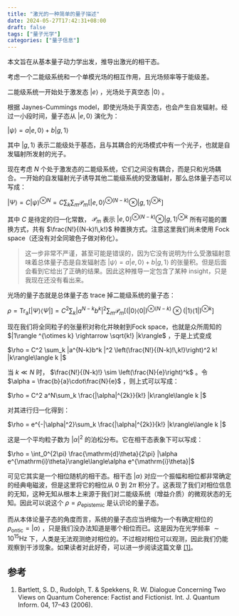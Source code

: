 ```yaml
---
title: "激光的一种简单的量子描述"
date: 2024-05-27T17:42:31+08:00
draft: false
tags: ["量子光学"]
categories: ["量子信息"]
---
```


本文旨在从基本量子动力学出发，推导出激光的相干态。

考虑一个二能级系统和一个单模光场的相互作用，且光场频率等于能级差。

二能级系统一开始处于激发态 $|e\rangle$ ，光场处于真空态 $|0\rangle$ 。

根据 Jaynes-Cummings model，即使光场处于真空态，也会产生自发辐射。经过一小段时间，量子态从 $|e,0\rangle$ 演化为：

$|\psi\rangle = a |e,0\rangle + b |g,1\rangle$ 

其中 $|g,1\rangle$ 表示二能级处于基态，且与其耦合的光场模式中有一个光子，也就是自发辐射所发射的光子。

现在考虑 $N$ 个处于激发态的二能级系统，它们之间没有耦合，而是只和光场耦合。一开始的自发辐射光子诱导其他二能级系统的受激辐射，那么总体量子态可以写成：

$|\Psi\rangle = C|\psi\rangle^{\otimes N} =  C\sum_k   \sum_m\mathcal{P}_m[|e,0\rangle^{\otimes (N-k)} \otimes |g,1\rangle^{\otimes k}]$ 

其中 $C$ 是待定的归一化常数， $\mathcal{P}_m$ 表示 $|e,0\rangle^{\otimes (N-k)} \otimes |g,1\rangle^{\otimes k}$ 所有可能的置换方式，共有 $\frac{N!}{(N-k)!\,k!}$ 种置换方式。注意这里我们尚未使用 Fock space（还没有对全同玻色子做对称化）。


> 这一步非常不严谨，甚至可能是错误的，因为它没有说明为什么受激辐射意味着总体量子态是自发辐射态 $|\psi\rangle = a |e,0\rangle + b |g,1\rangle$ 的张量积。但是后面会看到它给出了正确的结果。因此这种推导一定包含了某种 insight，只是我现在还没有看出来。

光场的量子态就是总体量子态 trace 掉二能级系统的量子态：

$\rho = \operatorname{Tr}_{\text{a}}[|\Psi\rangle\langle\Psi|] = C^2 \sum_k  |a^{N-k}b^k |^2  \sum_m\mathcal{P}_m[(|0\rangle\langle 0|)^{\otimes (N-k)} \otimes (|1\rangle\langle 1|)^{\otimes k}]$ 

现在我们将全同粒子的张量积对称化并映射到Fock space，也就是众所周知的 $|1\rangle ^{\otimes k} \rightarrow  \sqrt{k!} |k\rangle$ ，于是上式变成

$\rho = C^2 \sum_k  |a^{N-k}b^k |^2 \left(\frac{N!}{(N-k)!\,k!}\right)^2 k! |k\rangle\langle k |$ 

当 $k \ll N$ 时， $\frac{N!}{(N-k)!}  \sim \left(\frac{N}{e}\right)^k$ 。令 $\alpha = \frac{b}{a}\cdot\frac{N}{e}$ ，则上式可以写成：

$\rho = C^2 a^N\sum_k \frac{|\alpha|^{2k}}{k!} |k\rangle\langle k |$ 

对其进行归一化得到：

$\rho = e^{-|\alpha|^2}\sum_k \frac{|\alpha|^{2k}}{k!} |k\rangle\langle k |$ 

这是一个平均粒子数为 $|\alpha|^2$ 的泊松分布。它在相干态表象下可以写成：

$\rho = \int_0^{2\pi} \frac{\mathrm{d}\theta}{2\pi} |\alpha e^{\mathrm{i}\theta}\rangle\langle\alpha e^{\mathrm{i}\theta}|$ 

可见它其实是一个相位随机的相干态。相干态 $|\alpha\rangle$ 对应一个振幅和相位都非常确定的经典电磁波，但是这里将它的相位从 $0$ 到 $2\pi$ 积分了。这表现了我们对相位信息的无知，这种无知从根本上来源于我们对二能级系统（增益介质）的微观状态的无知。因此可以说这个 $\rho = \rho_{\text{epistemic}}$ 是认识论的量子态。

而从本体论量子态的角度而言，系统的量子态应当坍缩为一个有确定相位的 $\rho_{\text{ontic}} = |\alpha\rangle$ ，只是我们没办法知道是哪个相位而已。这是因为在光学频率 $\sim 10^{15} \text{Hz}$ 下，人类是无法观测绝对相位的。不过相对相位可以观测，因此我们仍能观察到干涉现象。如果读者对此好奇，可以进一步阅读这篇文章 [[1]](#ref_1)。

## 参考  
1. Bartlett, S. D., Rudolph, T. & Spekkens, R. W. Dialogue Concerning Two Views on Quantum Coherence: Factist and Fictionist. Int. J. Quantum Inform. 04, 17–43 (2006).
